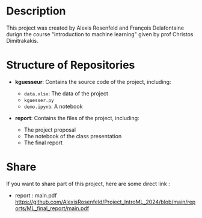 # Description 

This project was created by Alexis Rosenfeld and François Delafontaine durign the course "introduction to machine learning" given by prof Christos Dimitrakakis. 

# Structure of Repositories

- **kguesseur**: Contains the source code of the project, including:
  - `data.xlsx`: The data of the project
  - `kguesser.py`
  - `demo.ipynb`: A notebook

- **report**: Contains the files of the project, including:
  - The project proposal
  - The notebook of the class presentation
  - The final report

# Share
If you want to share part of this project, here are some direct link : 

- report : main.pdf 
https://github.com/AlexisRosenfeld/Project_IntroML_2024/blob/main/reports/ML_final_report/main.pdf